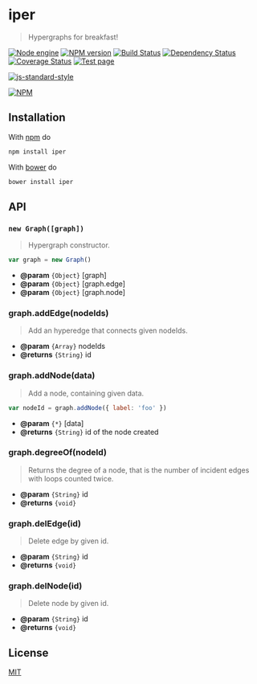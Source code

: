 # iper

> Hypergraphs for breakfast!

[![Node engine](https://img.shields.io/node/v/iper.svg)](https://nodejs.org/en/) [![NPM version](https://badge.fury.io/js/iper.svg)](http://badge.fury.io/js/iper) [![Build Status](https://travis-ci.org/fibo/iper.svg?branch=master)](https://travis-ci.org/fibo/iper?branch=master) [![Dependency Status](https://gemnasium.com/fibo/iper.svg)](https://gemnasium.com/fibo/iper) [![Coverage Status](https://coveralls.io/repos/fibo/iper/badge.svg?branch=master)](https://coveralls.io/r/fibo/iper?branch=master) [![Test page](https://img.shields.io/badge/test-page-blue.svg)](http://g14n.info/iper/test)

[![js-standard-style](https://cdn.rawgit.com/feross/standard/master/badge.svg)](https://github.com/feross/standard)

[![NPM](https://nodei.co/npm-dl/iper.png)](https://nodei.co/npm-dl/iper/)

## Installation

With [npm](https://npmjs.org/) do

```bash
npm install iper
```

With [bower](http://bower.io/) do

```bash
bower install iper
```

## API

### `new Graph([graph])`

> Hypergraph constructor.

```javascript
var graph = new Graph()
```

* **@param** `{Object}` [graph]
* **@param** `{Object}` [graph.edge]
* **@param** `{Object}` [graph.node]

### graph.addEdge(nodeIds)

> Add an hyperedge that connects given nodeIds.

* **@param** `{Array}` nodeIds
* **@returns** `{String}` id

### graph.addNode(data)

> Add a node, containing given data.

```javascript
var nodeId = graph.addNode({ label: 'foo' })
```

* **@param** `{*}` [data]
* **@returns** `{String}` id of the node created

### graph.degreeOf(nodeId)

> Returns the degree of a node, that is the number of incident edges with loops counted twice.

* **@param** `{String}` id
* **@returns** `{void}`

### graph.delEdge(id)

> Delete edge by given id.

* **@param** `{String}` id
* **@returns** `{void}`

### graph.delNode(id)

> Delete node by given id.

* **@param** `{String}` id
* **@returns** `{void}`

## License

[MIT](http://www.g14n.info/mit-license)
